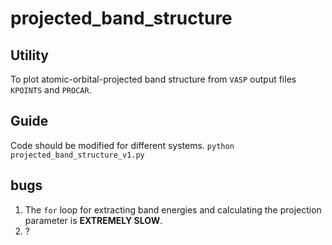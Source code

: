 # projected_band_structure

## Utility
To plot atomic-orbital-projected band structure from `VASP` output files `KPOINTS` and `PROCAR`.

## Guide
Code should be modified for different systems.
`python projected_band_structure_v1.py`

## bugs
1. The `for` loop for extracting band energies and calculating the projection parameter is **EXTREMELY SLOW**.
2. ?
